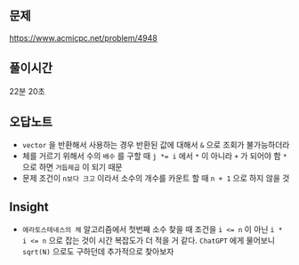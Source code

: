 ## 문제

https://www.acmicpc.net/problem/4948

## 풀이시간

22분 20초

## 오답노트

- `vector` 을 반환해서 사용하는 경우 반환된 값에 대해서 `&` 으로 조회가 불가능하더라
- 체를 거르기 위해서 수의 `배수` 를 구할 때 `j *= i` 에서 `*` 이 아니라 `+` 가 되어야 함 `*` 으로 하면 `거듭제곱` 이 되기 때문
- 문제 조건이 `n보다 크고` 이라서 소수의 개수를 카운트 할 때 `n + 1` 으로 하지 않을 것

## Insight

- `에라토스테네스의 체` 알고리즘에서 첫번째 소수 찾을 때 조건을 `i <= n` 이 아닌 `i * i <= n` 으로 잡는 것이 시간 복잡도가 더 적을 거 같다. `ChatGPT` 에게 물어보니 `sqrt(N)` 으로도 구하던데 추가적으로 찾아보자
